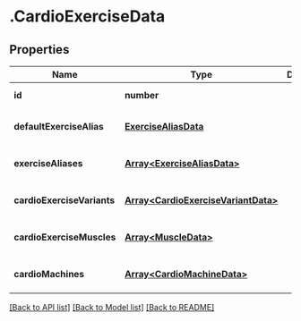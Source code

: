 # .CardioExerciseData

## Properties

Name | Type | Description | Notes
------------ | ------------- | ------------- | -------------
**id** | **number** |  | [default to undefined]
**defaultExerciseAlias** | [**ExerciseAliasData**](ExerciseAliasData.md) |  | [optional] [default to undefined]
**exerciseAliases** | [**Array&lt;ExerciseAliasData&gt;**](ExerciseAliasData.md) |  | [optional] [default to undefined]
**cardioExerciseVariants** | [**Array&lt;CardioExerciseVariantData&gt;**](CardioExerciseVariantData.md) |  | [optional] [default to undefined]
**cardioExerciseMuscles** | [**Array&lt;MuscleData&gt;**](MuscleData.md) |  | [optional] [default to undefined]
**cardioMachines** | [**Array&lt;CardioMachineData&gt;**](CardioMachineData.md) |  | [optional] [default to undefined]


[[Back to API list]](../README.md#documentation-for-api-endpoints) [[Back to Model list]](../README.md#documentation-for-models) [[Back to README]](../README.md)
